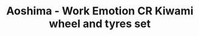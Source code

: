 ---
layout: product
title: "Aoshima - Work Emotion CR Kiwami wheel and tyres set"
price: "TBA" 
desc: "N/A"
img_path: "/assets/img/AO09147.webp"
brand: "N/A"
available: false
special_offer: false
new: false
soon: false
cat: "010000"
subcat: "013700"
subsubcat: "0N/A"
sifra: "AO09147"
popular: false
spec: false
---